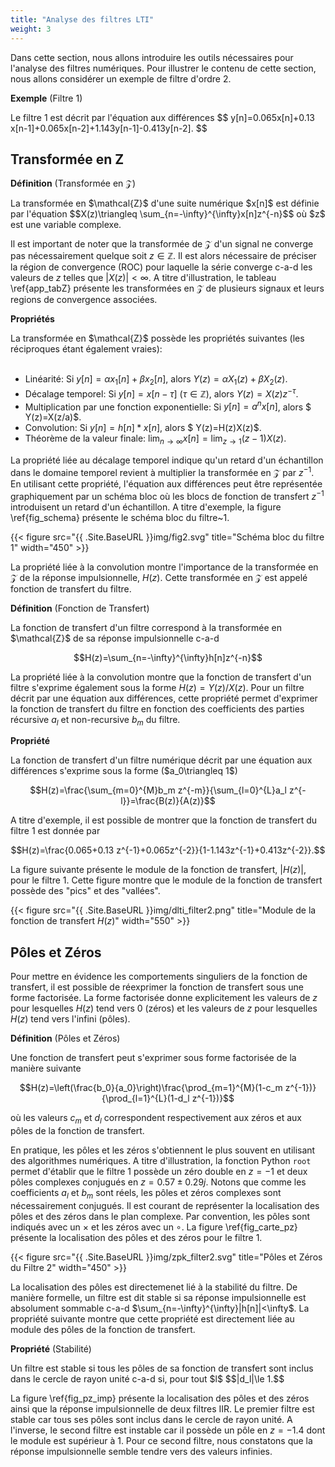 ```yaml
---
title: "Analyse des filtres LTI"
weight: 3
---
```



Dans cette section, nous allons introduire les outils nécessaires pour l'analyse des filtres numériques. Pour illustrer le contenu de cette section, nous allons considérer un exemple de filtre d'ordre 2.

**Exemple** (Filtre 1)
<div class="exemple">
Le filtre 1 est décrit par l'équation aux différences 
$$
y[n]=0.065x[n]+0.13 x[n-1]+0.065x[n-2]+1.143y[n-1]-0.413y[n-2].
$$
</div>

## Transformée en Z

**Définition** (Transformée en $\mathcal{Z}$)
<div class="definition">
La transformée en $\mathcal{Z}$ d'une suite numérique $x[n]$ est définie par l'équation
$$X(z)\triangleq \sum_{n=-\infty}^{\infty}x[n]z^{-n}$$
où $z$ est une variable complexe.
</div>

Il est important de noter que la transformée de $\mathcal{Z}$ d'un signal ne converge pas nécessairement quelque soit $z \in \mathbb{Z}$. Il est alors nécessaire de préciser la région de convergence (ROC) pour laquelle la série converge c-a-d les valeurs de $z$ telles que $|X(z)|<\infty$. A titre d'illustration, le tableau \ref{app_tabZ} présente les transformées en $\mathcal{Z}$ de plusieurs signaux et leurs regions de convergence associées.

**Propriétés** 
<div class="propriete">
 La transformée en $\mathcal{Z}$ possède les propriétés suivantes (les réciproques étant également vraies):
<br>
<br>

* Linéarité: Si $y[n]=\alpha x_1[n]+\beta x_2[n]$, alors $Y(z)=\alpha X_1(z)+\beta X_2(z)$.
* Décalage temporel: Si $y[n]=x[n-\tau]$ ($\tau \in \mathbb{Z}$), alors $Y(z)=X(z)z^{-\tau}$.
* Multiplication par une fonction exponentielle: Si $y[n]= a^n x[n]$, alors $ Y(z)=X(z/a)$.
* Convolution: Si $y[n]= h[n]*x[n]$, alors $ Y(z)=H(z)X(z)$.
* Théorème de la valeur finale: $\lim_{n\to \infty} x[n]=\lim_{z\to 1}(z-1)X(z)$.
</div>

La propriété liée au décalage temporel indique qu'un retard d'un échantillon dans le domaine temporel revient à multiplier la transformée en $\mathcal{Z}$ par $z^{-1}$. En utilisant cette propriété, l'équation aux différences peut être représentée graphiquement par un schéma bloc où les blocs de fonction de transfert $z^{-1}$ introduisent un retard d'un échantillon. A titre d'exemple, la figure \ref{fig_schema} présente le schéma bloc du filtre~1.


{{< figure src="{{ .Site.BaseURL }}img/fig2.svg" title="Schéma bloc du filtre 1" width="450" >}}


La propriété liée à la convolution montre l'importance de la transformée en $\mathcal{Z}$ de la réponse impulsionnelle, $H(z)$. Cette transformée en $\mathcal{Z}$ est appelé fonction de transfert du filtre. 

**Définition** (Fonction de Transfert)
<div class="definition">
La fonction de transfert d'un filtre correspond à la transformée en $\mathcal{Z}$ de sa réponse impulsionnelle c-a-d

$$H(z)=\sum_{n=-\infty}^{\infty}h[n]z^{-n}$$
</div>

La propriété liée à la convolution montre que la fonction de transfert d'un filtre s'exprime également sous la forme $H(z)=Y(z)/X(z)$. Pour un filtre décrit par une équation aux différences, cette propriété permet d'exprimer la fonction de transfert du filtre en fonction des coefficients des parties récursive $a_l$ et non-recursive $b_m$ du filtre.


**Propriété** 
<div class="propriete">
La fonction de transfert d'un filtre numérique décrit par une équation aux différences s'exprime sous la forme ($a_0\triangleq 1$)

$$H(z)=\frac{\sum_{m=0}^{M}b_m z^{-m}}{\sum_{l=0}^{L}a_l z^{-l}}=\frac{B(z)}{A(z)}$$
</div>

A titre d'exemple, il est possible de montrer que la fonction de transfert du filtre 1 est donnée par 

$$H(z)=\frac{0.065+0.13 z^{-1}+0.065z^{-2}}{1-1.143z^{-1}+0.413z^{-2}}.$$

La figure suivante présente le module de la fonction de transfert, $|H(z)|$, pour le filtre 1. Cette figure montre que le module de la fonction de transfert possède des "pics" et des "vallées". 

{{< figure src="{{ .Site.BaseURL }}img/dlti_filter2.png" title="Module de la fonction de transfert $H(z)$" width="550" >}}


## Pôles et Zéros

Pour mettre en évidence les comportements singuliers de la fonction de transfert, il est possible de réexprimer la fonction de transfert sous une forme factorisée. La forme factorisée donne explicitement les valeurs de $z$ pour lesquelles $H(z)$ tend vers $0$ (zéros) et les valeurs de $z$ pour lesquelles $H(z)$ tend vers l'infini (pôles). 

**Définition** (Pôles et Zéros)
<div class="definition">
Une fonction de transfert peut s'exprimer sous forme factorisée de la manière suivante

$$H(z)=\left(\frac{b_0}{a_0}\right)\frac{\prod_{m=1}^{M}(1-c_m z^{-1})}{\prod_{l=1}^{L}(1-d_l z^{-1})}$$

où les valeurs $c_m$ et $d_l$ correspondent respectivement aux zéros et aux pôles de la fonction de transfert.
</div>


En pratique, les pôles et les zéros s'obtiennent le plus souvent en utilisant des algorithmes numériques. A titre d'illustration, la fonction Python `root` permet d'établir que le filtre 1 possède un zéro double en $z=-1$ et deux pôles complexes conjugués en $z=0.57\pm 0.29j$. Notons que comme les coefficients $a_l$ et $b_m$ sont réels, les pôles et zéros complexes sont nécessairement conjugués. Il est courant de représenter la localisation des pôles et des zéros dans le plan complexe. Par convention, les pôles sont indiqués avec un $\times$ et les zéros avec un $\circ$. La figure \ref{fig_carte_pz} présente la localisation des pôles et des zéros pour le filtre 1.

{{< figure src="{{ .Site.BaseURL }}img/zpk_filter2.svg" title="Pôles et Zéros du Filtre 2" width="450" >}}

La localisation des pôles est directemenet lié à la stabilité du filtre. De manière formelle, un filtre est dit stable si sa réponse impulsionnelle est absolument sommable c-a-d $\sum_{n=-\infty}^{\infty}|h[n]|<\infty$. La propriété suivante montre que cette propriété est directement liée au module des pôles de la fonction de transfert.


**Propriété** (Stabilité)
<div class="propriete">Un filtre est stable si tous les pôles de sa fonction de transfert sont inclus dans le cercle de rayon unité c-a-d si, pour tout $l$
$$|d_l|\le 1.$$
</div>

La figure \ref{fig_pz_imp} présente la localisation des pôles et des zéros ainsi que la réponse impulsionnelle de deux filtres IIR. Le premier filtre est stable car tous ses pôles sont inclus dans le cercle de rayon unité. A l'inverse, le second filtre est instable car il possède un pôle en $z=-1.4$ dont le module est supérieur à 1. Pour ce second filtre, nous constatons que la réponse impulsionnelle semble tendre vers des valeurs infinies.

